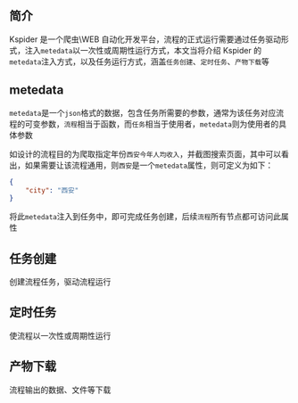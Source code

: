 ## 简介

Kspider 是一个爬虫\WEB 自动化开发平台，流程的正式运行需要通过任务驱动形式，注入`metedata`以一次性或周期性运行方式，本文当将介绍 Kspider 的`metedata`注入方式，以及任务运行方式，涵盖`任务创建`、`定时任务`、`产物下载`等

## metedata

`metedata`是一个`json`格式的数据，包含任务所需要的参数，通常为该任务对应流程的可变参数，`流程`相当于函数，而`任务`相当于使用者，`metedata`则为使用者的具体参数

如设计的流程目的为爬取指定年份`西安今年人均收入`，并截图搜索页面，其中可以看出，如果需要让该流程通用，则`西安`是一个`metedata`属性，则可定义为如下：

```json
{
    "city": "西安"
}
```

将此`metedata`注入到任务中，即可完成任务创建，后续`流程`所有节点都可访问此属性

## 任务创建

创建流程任务，驱动流程运行

## 定时任务

使流程以一次性或周期性运行

## 产物下载

流程输出的数据、文件等下载

